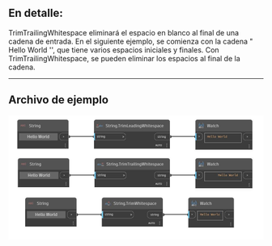 ## En detalle:
TrimTrailingWhitespace eliminará el espacio en blanco al final de una cadena de entrada. En el siguiente ejemplo, se comienza con la cadena "     Hello World     '', que tiene varios espacios iniciales y finales. Con TrimTrailingWhitespace, se pueden eliminar los espacios al final de la cadena.
___
## Archivo de ejemplo

![TrimTrailingWhitespace](./DSCore.String.TrimTrailingWhitespace_img.jpg)

